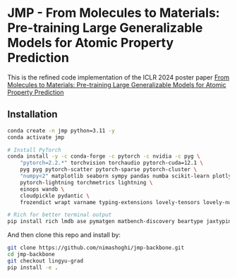 # JMP - From Molecules to Materials: Pre-training Large Generalizable Models for Atomic Property Prediction

This is the refined code implementation of the ICLR 2024 poster paper [From Molecules to Materials: Pre-training Large Generalizable Models for Atomic Property Prediction](https://openreview.net/forum?id=PfPnugdxup)

## Installation

```bash
conda create -n jmp python=3.11 -y
conda activate jmp

# Install PyTorch
conda install -y -c conda-forge -c pytorch -c nvidia -c pyg \
    "pytorch=2.2.*" torchvision torchaudio pytorch-cuda=12.1 \
    pyg pyg pytorch-scatter pytorch-sparse pytorch-cluster \
    "numpy<2" matplotlib seaborn sympy pandas numba scikit-learn plotly nbformat ipykernel ipywidgets tqdm pyyaml networkx \
    pytorch-lightning torchmetrics lightning \
    einops wandb \
    cloudpickle pydantic \
    frozendict wrapt varname typing-extensions lovely-tensors lovely-numpy requests pytest nbval

# Rich for better terminal output
pip install rich lmdb ase pymatgen matbench-discovery beartype jaxtyping e3nn
```

And then clone this repo and install by:

```bash
git clone https://github.com/nimashoghi/jmp-backbone.git
cd jmp-backbone
git checkout lingyu-grad
pip install -e .
```